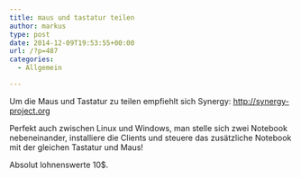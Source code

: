 ```yaml
---
title: maus und tastatur teilen
author: markus
type: post
date: 2014-12-09T19:53:55+00:00
url: /?p=487
categories:
  - Allgemein

---
```

Um die Maus und Tastatur zu teilen empfiehlt sich Synergy: http://synergy-project.org
  
Perfekt auch zwischen Linux und Windows, man stelle sich zwei Notebook nebeneinander, installiere die Clients und steuere das zusätzliche Notebook mit der gleichen Tastatur und Maus!
  
Absolut lohnenswerte 10$.